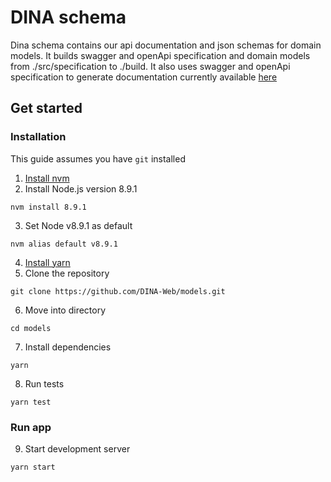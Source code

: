 # DINA schema

Dina schema contains our api documentation and json schemas for domain models.
It builds swagger and openApi specification and domain models from
./src/specification to ./build. It also uses swagger and openApi specification
to generate documentation currently available [here](https://alpha-api-docs.dina-web.net/?url=https://alpha-api-docs.dina-web.net/openApi.json&docExpansion=false&defaultModelRendering=model&defaultModelExpandDepth=0)

## Get started

### Installation

This guide assumes you have `git` installed

1. [Install nvm](https://github.com/creationix/nvm#installation)
2. Install Node.js version 8.9.1

```
nvm install 8.9.1
```

3. Set Node v8.9.1 as default

```
nvm alias default v8.9.1
```

4. [Install yarn](https://yarnpkg.com/lang/en/docs/install/)
5. Clone the repository

```
git clone https://github.com/DINA-Web/models.git
```

6. Move into directory

```
cd models
```

7. Install dependencies

```
yarn
```

8. Run tests

```
yarn test
```

### Run app

9. Start development server

```
yarn start
```
